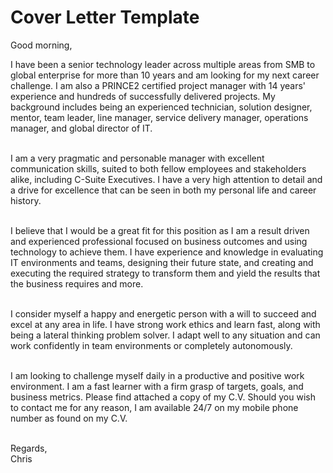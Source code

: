 # Cover Letter Template

Good morning,</br>

I have been a senior technology leader across multiple areas from SMB to global enterprise for more than 10 years and am looking for my next career challenge. I am also a PRINCE2 certified project manager with 14 years' experience and hundreds of successfully delivered projects. My background includes being an experienced technician, solution designer, mentor, team leader, line manager, service delivery manager, operations manager, and global director of IT.</br></br>

I am a very pragmatic and personable manager with excellent communication skills, suited to both fellow employees and stakeholders alike, including C-Suite Executives. I have a very high attention to detail and a drive for excellence that can be seen in both my personal life and career history.</br></br>

I believe that I would be a great fit for this position as I am a result driven and experienced professional focused on business outcomes and using technology to achieve them. I have experience and knowledge in evaluating IT environments and teams, designing their future state, and creating and executing the required strategy to transform them and yield the results that the business requires and more. </br></br>

I consider myself a happy and energetic person with a will to succeed and excel at any area in life. I have strong work ethics and learn fast, along with being a lateral thinking problem solver. I adapt well to any situation and can work confidently in team environments or completely autonomously.</br></br>

I am looking to challenge myself daily in a productive and positive work environment. I am a fast learner with a firm grasp of targets, goals, and business metrics. Please find attached a copy of my C.V. Should you wish to contact me for any reason, I am available 24/7 on my mobile phone number as found on my C.V.</br></br>

Regards, </br>
Chris

